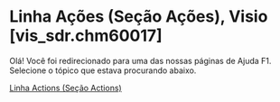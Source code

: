 
# Linha Ações (Seção Ações), Visio [vis_sdr.chm60017]

Olá! Você foi redirecionado para uma das nossas páginas de Ajuda F1. Selecione o tópico que estava procurando abaixo.

[Linha Actions (Seção Actions)](http://msdn.microsoft.com/library/29a7464a-b9d4-a8ea-161b-3044de32ed23%28Office.15%29.aspx)
